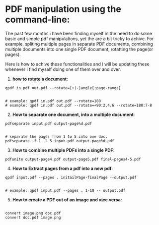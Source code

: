 # PDF manipulation using the command-line:

The past few months i have been finding myself in the need to do some basic and simple pdf manipulations, yet the are a bit tricky to achive. For example, spliting multiple pages in separate PDF documents, combining multiple documents into one single PDF document, rotatting the page(or pages).

Here is how to achive these functionalities and i will be updating these whenever i find myself doing one of them over and over.


1. **how to rotate a document**:
```
qpdf in.pdf out.pdf --rotate=[+|-]angle[:page-range]


# example: qpdf in.pdf out.pdf --rotate=180 
# example: qpdf in.pdf out.pdf --rotate=+90:2,4,6 --rotate=180:7-8
```

2. **How to separate one document, into a multiple document**:

```
pdfseparate input.pdf output-page%d.pdf


# separate the pages from 1 to 5 into one doc.
pdfseparate -f 1 -l 5 input.pdf output-page%d.pdf
```

3. **How to combine multiple PDFs into a single PDF**:

```
pdfunite output-page4.pdf output-page5.pdf final-pages4-5.pdf
```

4. **How to Extract pages from a pdf into a new pdf**:
```
qpdf input.pdf --pages . initailPage-finalPage --output.pdf


# example: qpdf input.pdf --pages . 1-10 -- output.pdf
```
5. **How to create a PDF out of an image and vice versa**:
```

convert image.png doc.pdf
convert doc.pdf image.png 
```
